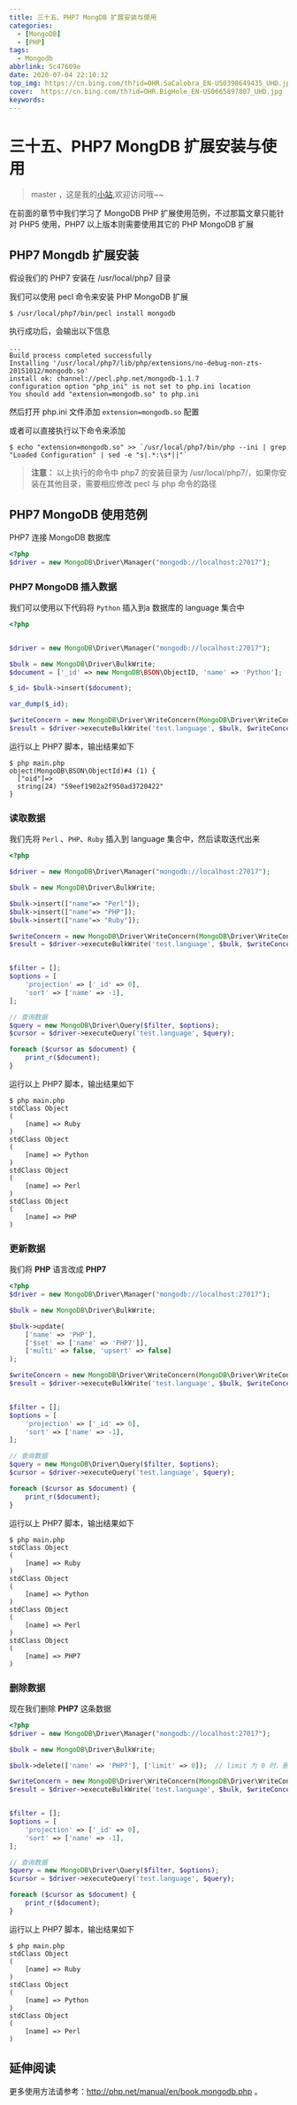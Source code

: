 ```yaml
---
title: 三十五、PHP7 MongDB 扩展安装与使用
categories:
  - [MongoDB]
  - [PHP]
tags:
  - Mongodb
abbrlink: 5c47609e
date: 2020-07-04 22:10:32
top_img: https://cn.bing.com/th?id=OHR.SaCalobra_EN-US0398649435_UHD.jpg 
cover:  https://cn.bing.com/th?id=OHR.BigHole_EN-US0665897807_UHD.jpg
keywords:  
---
```

# 三十五、PHP7 MongDB 扩展安装与使用
> master ，这是我的[小站](https://www.tryrun.top),欢迎访问哦~~

在前面的章节中我们学习了 MongoDB PHP 扩展使用范例，不过那篇文章只能针对 PHP5 使用，PHP7 以上版本则需要使用其它的 PHP MongoDB 扩展

## PHP7 Mongdb 扩展安装

假设我们的 PHP7 安装在 /usr/local/php7 目录

我们可以使用 pecl 命令来安装 PHP MongoDB 扩展

```
$ /usr/local/php7/bin/pecl install mongodb
```

执行成功后，会输出以下信息

```
...
Build process completed successfully
Installing '/usr/local/php7/lib/php/extensions/no-debug-non-zts-20151012/mongodb.so'
install ok: channel://pecl.php.net/mongodb-1.1.7
configuration option "php_ini" is not set to php.ini location
You should add "extension=mongodb.so" to php.ini
```

然后打开 php.ini 文件添加 `extension=mongodb.so` 配置

或者可以直接执行以下命令来添加

```
$ echo "extension=mongodb.so" >> `/usr/local/php7/bin/php --ini | grep "Loaded Configuration" | sed -e "s|.*:\s*||"`
```

> **注意：** 以上执行的命令中 php7 的安装目录为 /usr/local/php7/，如果你安装在其他目录，需要相应修改 pecl 与 php 命令的路径

## PHP7 MongoDB 使用范例

PHP7 连接 MongoDB 数据库

```php
<?php
$driver = new MongoDB\Driver\Manager("mongodb://localhost:27017");
```

### PHP7 MongoDB 插入数据

我们可以使用以下代码将 `Python` 插入到a 数据库的 language 集合中

```php
<?php


$driver = new MongoDB\Driver\Manager("mongodb://localhost:27017");

$bulk = new MongoDB\Driver\BulkWrite;
$document = ['_id' => new MongoDB\BSON\ObjectID, 'name' => 'Python'];

$_id= $bulk->insert($document);

var_dump($_id);

$writeConcern = new MongoDB\Driver\WriteConcern(MongoDB\Driver\WriteConcern::MAJORITY, 1000);
$result = $driver->executeBulkWrite('test.language', $bulk, $writeConcern);
```

运行以上 PHP7 脚本，输出结果如下

```
$ php main.php                           
object(MongoDB\BSON\ObjectId)#4 (1) {
  ["oid"]=>
  string(24) "59eef1902a2f950ad3720422"
}
```

### 读取数据

我们先将 `Perl` 、`PHP`、`Ruby` 插入到 language 集合中，然后读取迭代出来

```php
<?php

$driver = new MongoDB\Driver\Manager("mongodb://localhost:27017");

$bulk = new MongoDB\Driver\BulkWrite;

$bulk->insert(["name"=> "Perl"]);
$bulk->insert(["name"=> "PHP"]);
$bulk->insert(["name"=> "Ruby"]);

$writeConcern = new MongoDB\Driver\WriteConcern(MongoDB\Driver\WriteConcern::MAJORITY, 1000);
$result = $driver->executeBulkWrite('test.language', $bulk, $writeConcern);


$filter = [];
$options = [
    'projection' => ['_id' => 0],
    'sort' => ['name' => -1],
];

// 查询数据
$query = new MongoDB\Driver\Query($filter, $options);
$cursor = $driver->executeQuery('test.language', $query);

foreach ($cursor as $document) {
    print_r($document);
}
```

运行以上 PHP7 脚本，输出结果如下

```
$ php main.php
stdClass Object
(
    [name] => Ruby
)
stdClass Object
(
    [name] => Python
)
stdClass Object
(
    [name] => Perl
)
stdClass Object
(
    [name] => PHP
)
```

### 更新数据

我们将 **PHP** 语言改成 **PHP7**

```php
<?php
$driver = new MongoDB\Driver\Manager("mongodb://localhost:27017");

$bulk = new MongoDB\Driver\BulkWrite;

$bulk->update(
    ['name' => 'PHP'],
    ['$set' => ['name' => 'PHP7']],
    ['multi' => false, 'upsert' => false]
);

$writeConcern = new MongoDB\Driver\WriteConcern(MongoDB\Driver\WriteConcern::MAJORITY, 1000);
$result = $driver->executeBulkWrite('test.language', $bulk, $writeConcern);


$filter = [];
$options = [
    'projection' => ['_id' => 0],
    'sort' => ['name' => -1],
];

// 查询数据
$query = new MongoDB\Driver\Query($filter, $options);
$cursor = $driver->executeQuery('test.language', $query);

foreach ($cursor as $document) {
    print_r($document);
}
```

运行以上 PHP7 脚本，输出结果如下

```
$ php main.php
stdClass Object
(
    [name] => Ruby
)
stdClass Object
(
    [name] => Python
)
stdClass Object
(
    [name] => Perl
)
stdClass Object
(
    [name] => PHP7
)
```

### 删除数据

现在我们删除 **PHP7** 这条数据

```php
<?php
$driver = new MongoDB\Driver\Manager("mongodb://localhost:27017");

$bulk = new MongoDB\Driver\BulkWrite;

$bulk->delete(['name' => 'PHP7'], ['limit' => 0]);  // limit 为 0 时，删除所有匹配数据

$writeConcern = new MongoDB\Driver\WriteConcern(MongoDB\Driver\WriteConcern::MAJORITY, 1000);
$result = $driver->executeBulkWrite('test.language', $bulk, $writeConcern);


$filter = [];
$options = [
    'projection' => ['_id' => 0],
    'sort' => ['name' => -1],
];

// 查询数据
$query = new MongoDB\Driver\Query($filter, $options);
$cursor = $driver->executeQuery('test.language', $query);

foreach ($cursor as $document) {
    print_r($document);
}
```

运行以上 PHP7 脚本，输出结果如下

```
$ php main.php
stdClass Object
(
    [name] => Ruby
)
stdClass Object
(
    [name] => Python
)
stdClass Object
(
    [name] => Perl
)
```

## 延伸阅读

更多使用方法请参考：http://php.net/manual/en/book.mongodb.php 。